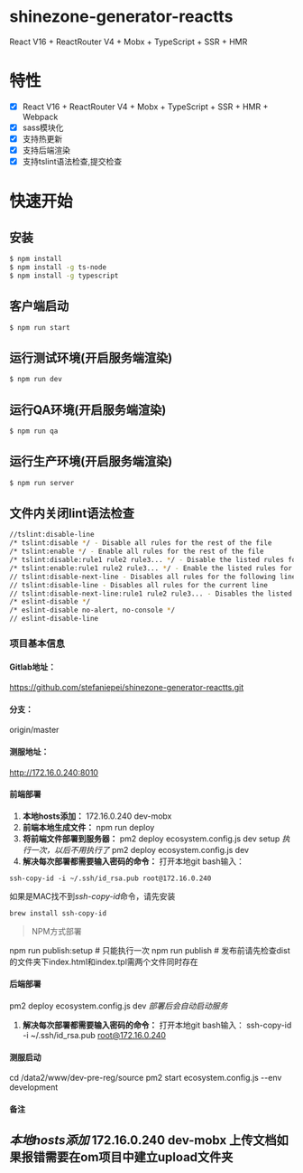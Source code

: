 # shinezone-generator-reactts
React V16 + ReactRouter V4 + Mobx + TypeScript + SSR + HMR

# 特性

- [x] React V16 + ReactRouter V4 + Mobx + TypeScript + SSR + HMR + Webpack
- [x] sass模块化
- [x] 支持热更新
- [x] 支持后端渲染
- [x] 支持tslint语法检查,提交检查

# 快速开始

## 安装

````bash
$ npm install
$ npm install -g ts-node
$ npm install -g typescript
````

## 客户端启动

````bash
$ npm run start
````

## 运行测试环境(开启服务端渲染)

````bash
$ npm run dev
````

## 运行QA环境(开启服务端渲染)

````bash
$ npm run qa
````

## 运行生产环境(开启服务端渲染)

````bash
$ npm run server
````

## 文件内关闭lint语法检查

````bash
//tslint:disable-line
/* tslint:disable */ - Disable all rules for the rest of the file
/* tslint:enable */ - Enable all rules for the rest of the file
/* tslint:disable:rule1 rule2 rule3... */ - Disable the listed rules for the rest of the file
/* tslint:enable:rule1 rule2 rule3... */ - Enable the listed rules for the rest of the file
// tslint:disable-next-line - Disables all rules for the following line someCode();
// tslint:disable-line - Disables all rules for the current line
// tslint:disable-next-line:rule1 rule2 rule3... - Disables the listed rules for the next line
/* eslint-disable */
/* eslint-disable no-alert, no-console */
// eslint-disable-line
````
### 项目基本信息
#### Gitlab地址：
https://github.com/stefaniepei/shinezone-generator-reactts.git
#### 分支：
origin/master
#### 测服地址：
http://172.16.0.240:8010

#### 前端部署
1. **本地hosts添加：**
 172.16.0.240 dev-mobx
2. **前端本地生成文件：**
 npm run deploy
3. **将前端文件部署到服务器：**
 pm2 deploy ecosystem.config.js dev setup   *执行一次，以后不用执行了*
 pm2 deploy ecosystem.config.js dev
4. **解决每次部署都需要输入密码的命令：**
 打开本地git bash输入：
 ```
 ssh-copy-id -i ~/.ssh/id_rsa.pub root@172.16.0.240
 ```
 如果是MAC找不到*ssh-copy-id*命令，请先安装
 ```
 brew install ssh-copy-id
 ```
> NPM方式部署

npm run publish:setup # 只能执行一次
npm run publish # 发布前请先检查dist的文件夹下index.html和index.tpl需两个文件同时存在


#### 后端部署
pm2 deploy ecosystem.config.js dev    *部署后会自动启动服务*
1. **解决每次部署都需要输入密码的命令：**
 打开本地git bash输入：
 ssh-copy-id -i ~/.ssh/id_rsa.pub root@172.16.0.240
#### 测服启动
cd /data2/www/dev-pre-reg/source
pm2 start  ecosystem.config.js --env development

#### 备注
*本地hosts添加* 172.16.0.240 dev-mobx
上传文档如果报错需要在om项目中建立upload文件夹
---
